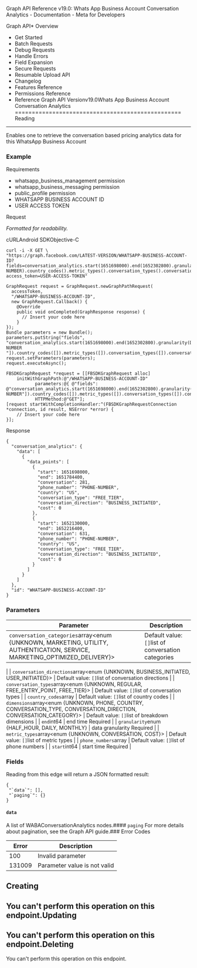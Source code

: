 Graph API Reference v19.0: Whats App Business Account Conversation Analytics - Documentation - Meta for Developers

Graph API* Overview
* Get Started
* Batch Requests
* Debug Requests
* Handle Errors
* Field Expansion
* Secure Requests
* Resumable Upload API
* Changelog
* Features Reference
* Permissions Reference
* Reference
Graph API Versionv19.0Whats App Business Account Conversation Analytics
=================================================
Reading
-------
Enables one to retrieve the conversation based pricing analytics data for this WhatsApp Business Account

### Example

Requirements

* whatsapp\_business\_management permission
* whatsapp\_business\_messaging permission
* public\_profile permission
* WHATSAPP BUSINESS ACCOUNT ID
* USER ACCESS TOKEN

Request

*Formatted for readability.*

cURLAndroid SDKObjective-C
```
curl -i -X GET \ 
"https://graph.facebook.com/LATEST-VERSION/WHATSAPP-BUSINESS-ACCOUNT-ID?fields=conversation_analytics.start(1651698000).end(1652302800).granularity(DAILY).phone_numbers(PHONE-NUMBER).country_codes().metric_types().conversation_types().conversation_directions().dimensions(CONVERSATION_DIRECTIONCONVERSATION_TYPECOUNTRYPHONE)&
access_token=USER-ACCESS-TOKEN"
```
```
GraphRequest request = GraphRequest.newGraphPathRequest(
  accessToken,
  "/WHATSAPP-BUSINESS-ACCOUNT-ID",
  new GraphRequest.Callback() {
    @Override
    public void onCompleted(GraphResponse response) {
      // Insert your code here
    }
});
Bundle parameters = new Bundle();
parameters.putString("fields", "conversation_analytics.start(1651698000).end(1652302800).granularity(DAILY).phone_numbers(["PHONE-NUMBER "]).country_codes([]).metric_types([]).conversation_types([]).conversation_directions([]).dimensions(["CONVERSATION_DIRECTION","CONVERSATION_TYPE","COUNTRY","PHONE"])");
request.setParameters(parameters);
request.executeAsync();
```
```
FBSDKGraphRequest *request = [[FBSDKGraphRequest alloc]
    initWithGraphPath:@"/WHATSAPP-BUSINESS-ACCOUNT-ID"
           parameters:@{ @"fields": @"conversation_analytics.start(1651698000).end(1652302800).granularity(DAILY).phone_numbers(["PHONE-NUMBER"]).country_codes([]).metric_types([]).conversation_types([]).conversation_directions([]).dimensions(["CONVERSATION_DIRECTION","CONVERSATION_TYPE","COUNTRY","PHONE"])",}
           HTTPMethod:@"GET"];
[request startWithCompletionHandler:^(FBSDKGraphRequestConnection *connection, id result, NSError *error) {
    // Insert your code here
}];
```
Response

```
{
  "conversation_analytics": {
    "data": [
      {
        "data_points": [
          {
            "start": 1651698000,
            "end": 1651784400,
            "conversation": 281,
            "phone_number": "PHONE-NUMBER",
            "country": "US",
            "conversation_type": "FREE_TIER",
            "conversation_direction": "BUSINESS_INITIATED",
            "cost": 0
          },
          {
            "start": 1652130000,
            "end": 1652216400,
            "conversation": 631,
            "phone_number": "PHONE-NUMBER",
            "country": "US",
            "conversation_type": "FREE_TIER",
            "conversation_direction": "BUSINESS_INITIATED",
            "cost": 0
          }
        ]
      }
    ]
  },
  "id": "WHATSAPP-BUSINESS-ACCOUNT-ID"
}
```
### Parameters

| Parameter | Description |
| --- | --- |
| `conversation_categories`array<enum {UNKNOWN, MARKETING, UTILITY, AUTHENTICATION, SERVICE, MARKETING\_OPTIMIZED\_DELIVERY}> | Default value: `[]`list of conversation categories
 |
| `conversation_directions`array<enum {UNKNOWN, BUSINESS\_INITIATED, USER\_INITIATED}> | Default value: `[]`list of conversation directions
 |
| `conversation_types`array<enum {UNKNOWN, REGULAR, FREE\_ENTRY\_POINT, FREE\_TIER}> | Default value: `[]`list of conversation types
 |
| `country_codes`array<string> | Default value: `[]`list of country codes
 |
| `dimensions`array<enum {UNKNOWN, PHONE, COUNTRY, CONVERSATION\_TYPE, CONVERSATION\_DIRECTION, CONVERSATION\_CATEGORY}> | Default value: `[]`list of breakdown dimensions
 |
| `end`int64 | end time
Required |
| `granularity`enum {HALF\_HOUR, DAILY, MONTHLY} | data granularity
Required |
| `metric_types`array<enum {UNKNOWN, CONVERSATION, COST}> | Default value: `[]`list of metric types
 |
| `phone_numbers`array<string> | Default value: `[]`list of phone numbers
 |
| `start`int64 | start time
Required |
### Fields
Reading from this edge will return a JSON formatted result:

```
{
 "`data`": [],
 "`paging`": {}
}

```
#### `data`
A list of WABAConversationAnalytics nodes.#### `paging`
For more details about pagination, see the Graph API guide.### Error Codes

| Error | Description |
| --- | --- |
| 100 | Invalid parameter |
| 131009 | Parameter value is not valid |
Creating
--------
You can't perform this operation on this endpoint.Updating
--------
You can't perform this operation on this endpoint.Deleting
--------
You can't perform this operation on this endpoint.